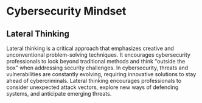 # Cybersecurity Mindset

## Lateral Thinking

Lateral thinking is a critical approach that emphasizes creative and unconventional problem-solving techniques. It encourages cybersecurity professionals to look beyond traditional methods and think "outside the box" when addressing security challenges. In cybersecurity, threats and vulnerabilities are constantly evolving, requiring innovative solutions to stay ahead of cybercriminals. Lateral thinking encourages professionals to consider unexpected attack vectors, explore new ways of defending systems, and anticipate emerging threats.
